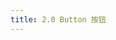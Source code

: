 ```yaml
---
title: 2.0 Button 按钮
---
```

<!-- 说明： -->
<!-- baseComponent-codeBox 组件即为.vuepress/components/baseComponent/codeBox文件，vuepress会默认把它解析为`baseComponent-codeBox`组件;  title为代码示例标题；description为代码示例说明；onlineLink为在线运行配置的网址 -->

<!-- 同理demon-catButton-type_catButton即为编写的代码示例组件 -->

<!-- highlight-code为引入的第三方代码高亮组件，里面包裹的就是上面示例组件的代码 -->

<baseComponent-codeBox title="按钮类型" description="按钮类型通过设置type为primary、success、info、warning、danger、text创建不同样式的按钮，不设置为默认样式。" onlineLink="https://codepen.io/1011cat/pen/KjEOWO">
  <demon-catButton-type_catButton></demon-catButton-type_catButton>
  <highlight-code slot="codeText" lang="vue">
    <template>
      <div>
        <cat-button text="default"></cat-button>
        <cat-button text="primary" type="primary"></cat-button>
        <cat-button text="success" type="success"></cat-button>
        <cat-button text="info" type="info"></cat-button>
        <cat-button text="warning" type="warning"></cat-button>
        <cat-button text="danger" type="danger"></cat-button>
        <cat-button text="text" type="text"></cat-button>
      </div>
    </template>
    <script>
        export default {
        }
    </script>
  </highlight-code>
</baseComponent-codeBox>

<!-- 组件的参数表格,这里我没有使用自带的markdown表格，因为太丑，样式不好修改，有时参数描述较少时，不能自动撑满一行，所以自己写了一个组件；titile为表格标题，tableHead为表头，tableBody为具体参数设置，并且支持el-table的table参数 -->
<baseComponent-apiTable
  title="Attributes"
  :tableBody = "tableBody"
  :tableHead = "tableHead">
</baseComponent-apiTable>

 <!-- 给个star 彩蛋组件 -->
<baseComponent-star></baseComponent-star>

 <!-- 第三方评论插件 -->
<Vssue title="" />

<!-- 其实在vuepress里的每个.md其实和.vue很像的，你基本可以按照vue组件模式来写 -->
<script>
  export default {
    data() {
      return {
        //表头为字符串，写法和md一样，中间以`|`间隔就行
        tableHead:`参数 | 说明 | 类型 | 可选值 | 默认值`,
        //表格数据为数组，其中每一项为字符串，代表每一行要展示的数据，写法也和md一样，中间以`|`间隔就行
        tableBody: [
          `size | 尺寸 | String | medium / small / mini | —`,
          `type |	类型 | string |	primary / success / warning / danger / info / text | —`
        ],
      }
    },

  }
</script>

<!-- 和vue一样，也可以设置样式，并且这里style样式只对当前md有效，不需要加上scoped -->
<style>
</style>